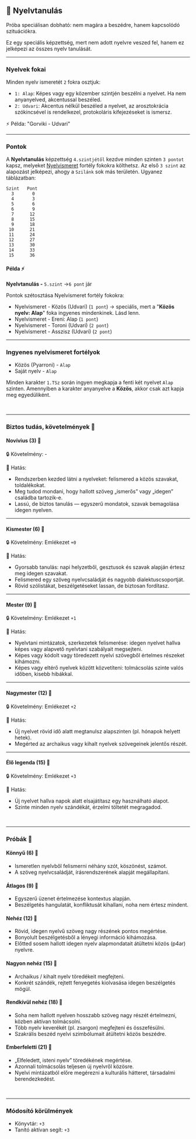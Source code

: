 ## 🔵 Nyelvtanulás

Próba speciálisan dobható: nem magára a beszédre, hanem kapcsolódó szituációkra.

Ez egy speciális képzettség, mert nem adott nyelvre veszed fel, hanem ez jelképezi az összes nyelv tanulását. 

---
### Nyelvek fokai

Minden nyelv ismeretét `2` fokra osztjuk:

- `1: Alap`: Képes vagy egy közember szintjén beszélni a nyelvet. Ha nem anyanyelved, akcentussal beszéled.
- `2: Udvari`: Akcentus nélkül beszéled a nyelvet, az arosztokrácia szókincsével is rendelkezel, protokoláris kifejezéseket is ismersz.

⚡ Példa: "Gorviki - Udvari"

---
### Pontok

A **Nyelvtanulás** képzettség `4.szintjétől` kezdve minden szinten `3 pontot` kapsz, melyeket [Nyelvismeret](../fortelyok.kiemelt/nyelvismeret.md) fortély fokokra költhetsz. Az első `3 szint` az alapozást jelképezi, ahogy a `Szilánk` sok más területén. Ugyanez táblázatban:


```
Szint   Pont
  3       0
  4       3
  5       6
  6       9
  7      12
  8      15
  9      18
 10      21
 11      24
 12      27
 13      30
 14      33
 15      36
```

#### Példa ⚡

**Nyelvtanulás -** `5.szint` →`6 pont` jár

Pontok szétosztása Nyelvismeret fortély fokokra:
- Nyelvismeret - Közös (Udvari) (`1 pont`)  → speciális, mert a "**Közös nyelv: Alap**" foka ingyenes mindenkinek. Lásd lenn.
- Nyelvismeret - Ereni: Alap (`1 pont`)
- Nyelvismeret - Toroni (Udvari) (`2 pont`)
- Nyelvismeret - Asszisz (Udvari) (`2 pont`)

---
### Ingyenes nyelvismeret fortélyok

- Közös (Pyarroni) - `Alap`
- Saját nyelv - `Alap`

Minden karakter `1.TSz` során ingyen megkapja a fenti két nyelvet `Alap` szinten. Amennyiben a karakter anyanyelve a **Közös**, akkor csak azt kapja meg egyedüliként.

<br />

---
### Biztos tudás, követelmények 📖

#### Novívius (3) 📖

🔒 Követelmény: -

🌟 Hatás:
- Rendszerben kezded látni a nyelveket: felismered a közös szavakat, toldalékokat.
- Meg tudod mondani, hogy hallott szöveg „ismerős” vagy „idegen” családba tartozik-e.
- Lassú, de biztos tanulás — egyszerű mondatok, szavak bemagolása idegen nyelven.

---
#### Kismester (6) 📖

🔒 Követelmény: Emlékezet `+0`

🌟 Hatás:
- Gyorsabb tanulás: napi helyzetből, gesztusok és szavak alapján értesz meg idegen szavakat.
- Felismered egy szöveg nyelvcsaládját és nagyobb dialektuscsoportját.
- Rövid szólistákat, beszélgetéseket lassan, de biztosan fordítasz.

---
#### Mester (9) 📖

🔒 Követelmény: Emlékezet `+1`

🌟 Hatás:
- Nyelvtani mintázatok, szerkezetek felismerése: idegen nyelvet hallva képes vagy alapvető nyelvtani szabályait megsejteni.
- Képes vagy kódolt vagy töredezett nyelvi szövegből értelmes részeket kihámozni.
- Képes vagy eltérő nyelvek között közvetíteni: tolmácsolás szinte valós időben, kisebb hibákkal.

---
#### Nagymester (12) 📖

🔒 Követelmény:  Emlékezet `+2`

🌟 Hatás:
- Új nyelvet rövid idő alatt megtanulsz alapszinten (pl. hónapok helyett hetek).
- Megérted az archaikus vagy kihalt nyelvek szövegeinek jelentős részét.

---
#### Élő legenda (15) 📖

🔒 Követelmény: Emlékezet `+3`

🌟 Hatás:
- Új nyelvet hallva napok alatt elsajátítasz egy használható alapot.
- Szinte minden nyelv szándékát, érzelmi töltetét megragadod.

<br />

---
### Próbák 🎲

#### Könnyű (6) 🎲 

- Ismeretlen nyelvből felismerni néhány szót, köszönést, számot.
- A szöveg nyelvcsaládját, írásrendszerének alapját megállapítani.

#### Átlagos (9) 🎲 

- Egyszerű üzenet értelmezése kontextus alapján.
- Beszélgetés hangulatát, konfliktusát kihallani, noha nem értesz mindent.

#### Nehéz (12) 🎲 

- Rövid, idegen nyelvű szöveg nagy részének pontos megértése.
- Bonyolult beszélgetésből a lényegi információ kihámozása.
- Előtted sosem hallott idegen nyelv alapmondatait átültetni közös (p4ar) nyelvre.

#### Nagyon nehéz (15) 🎲 

- Archaikus / kihalt nyelv töredékeit megfejteni.
- Konkrét szándék, rejtett fenyegetés kiolvasása idegen beszélgetés mögül.

#### Rendkívül nehéz (18) 🎲 

- Soha nem hallott nyelven hosszabb szöveg nagy részét értelmezni, közben aktívan tolmácsolni.
- Több nyelv keverékét (pl. zsargon) megfejteni és összefésülni.
- Szakrális beszéd nyelvi szimbólumait átültetni közös beszédre.

#### Emberfeletti (21) 🎲 

- „Elfeledett, isteni nyelv” töredékének megértése.
- Azonnali tolmácsolás teljesen új nyelvről közösre.
- Nyelvi mintázatból előre megérezni a kulturális hátteret, társadalmi berendezkedést.

<br />

---
### Módosító körülmények

- Könyvtár: `+3`
- Tanító aktívan segít: `+3`
